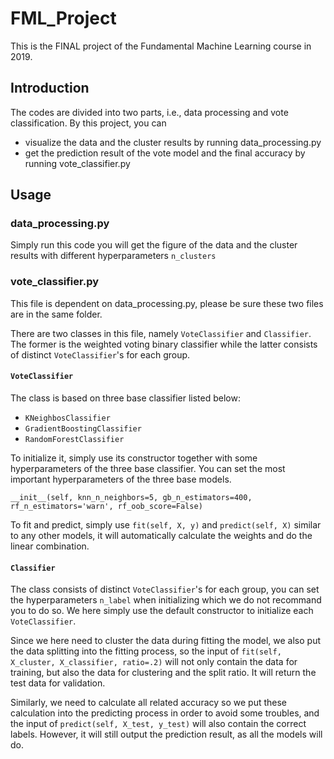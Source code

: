 # FML_Project
This is the FINAL project of the Fundamental Machine Learning course in 2019.

## Introduction
The codes are divided into two parts, i.e., data processing and vote classification. By this project, you can

- visualize the data and the cluster results by running data_processing.py
- get the prediction result of the vote model and the final accuracy by running vote_classifier.py

## Usage

### data_processing.py

Simply run this code you will get the figure of the data and the cluster results with different hyperparameters `n_clusters`

### vote_classifier.py

This file is dependent on data_processing.py, please be sure these two files are in the same folder.

There are two classes in this file, namely `VoteClassifier` and `Classifier`. The former is the weighted voting binary classifier while the latter consists of distinct `VoteClassifier`'s for each group.

#### `VoteClassifier`

The class is based on three base classifier listed below:

- `KNeighbosClassifier`
- `GradientBoostingClassifier`
- `RandomForestClassifier`

To initialize it, simply use its constructor together with some hyperparameters of the three base classifier. You can set the most important hyperparameters of the three base models.

```
__init__(self, knn_n_neighbors=5, gb_n_estimators=400, rf_n_estimators='warn', rf_oob_score=False)
```

To fit and predict, simply use `fit(self, X, y)` and `predict(self, X)` similar to any other models, it will automatically calculate the weights and do the linear combination.

#### `Classifier`

The class consists of distinct `VoteClassifier`'s for each group, you can set the hyperparameters `n_label` when initializing which we do not recommand you to do so. We here simply use the default constructor to initialize each `VoteClassifier`.

Since we here need to cluster the data during fitting the model, we also put the data splitting into the fitting process, so the input of `fit(self, X_cluster, X_classifier, ratio=.2)` will not only contain the data for training, but also the data for clustering and the split ratio. It will return the test data for validation.

Similarly, we need to calculate all related accuracy so we put these calculation into the predicting process in order to avoid some troubles, and the input of `predict(self, X_test, y_test)` will also contain the correct labels. However, it will still output the prediction result, as all the models will do.
